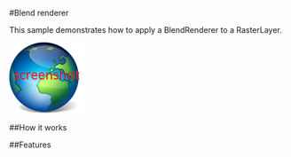 #Blend renderer

This sample demonstrates how to apply a BlendRenderer to a RasterLayer.

![](screenshot.png)

##How it works

##Features


